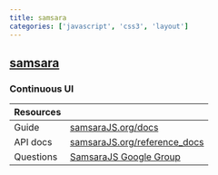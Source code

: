 ```yaml
---
title: samsara
categories: ['javascript', 'css3', 'layout']
---
```

## [samsara](https://github.com/dmvaldman/samsara)

### Continuous UI


| Resources      |               |
| -------------- | ------------- |
| Guide          | [samsaraJS.org/docs](http://www.samsaraJS.org/docs/index.html)  |
| API docs       | [samsaraJS.org/reference_docs](http://www.samsaraJS.org/reference_docs/index.html)  |
| Questions      | [SamsaraJS Google Group](https://groups.google.com/forum/#!forum/samsarajs) |
